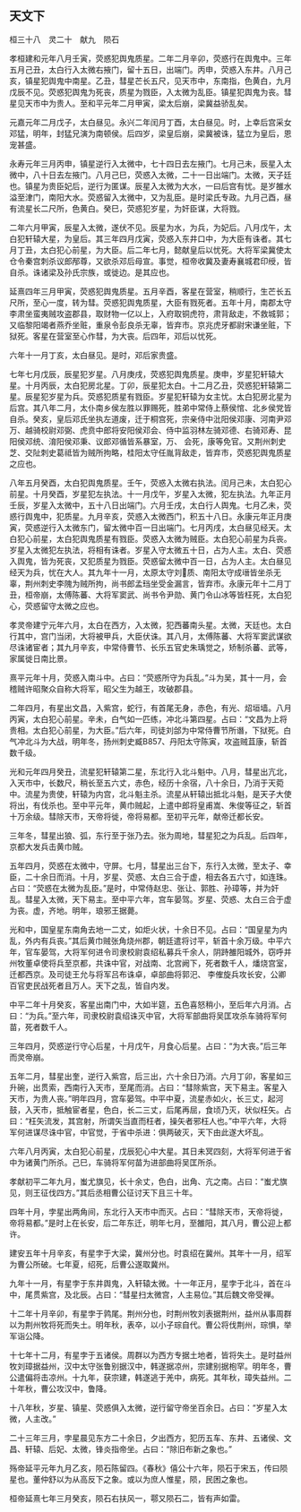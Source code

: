 ## 天文下


桓三十八　灵二十　献九　陨石

孝桓建和元年八月壬寅，荧惑犯舆鬼质星。二年二月辛卯，荧惑行在舆鬼中。三年五月己丑，太白行入太微右掖门，留十五日，出端门。丙申，荧惑入东井。八月己亥，镇星犯舆鬼中南星。乙丑，彗星芒长五尺，见天市中，东南指，色黄白，九月戊辰不见。荧惑犯舆鬼为死丧，质星为戮臣，入太微为乱臣。镇星犯舆鬼为丧。彗星见天市中为贵人。至和平元年二月甲寅，梁太后崩，梁冀益骄乱矣。

元嘉元年二月戊子，太白昼见。永兴二年闰月丁酉，太白昼见。时，上幸后宫采女邓猛，明年，封猛兄演为南顿侯。后四岁，梁皇后崩，梁冀被诛，猛立为皇后，恩宠甚盛。

永寿元年三月丙申，镇星逆行入太微中，七十四日去左掖门。七月己未，辰星入太微中，八十日去左掖门。八月己巳，荧惑入太微，二十一日出端门。太微，天子廷也。镇星为贵臣妃后，逆行为匿谋。辰星入太微为大水，一曰后宫有忧。是岁雒水溢至津门，南阳大水。荧惑留入太微中，又为乱臣。是时梁氏专政。九月己酉，昼有流星长二尺所，色黄白。癸巳，荧惑犯岁星，为奸臣谋，大将戮。

二年六月甲寅，辰星入太微，遂伏不见。辰星为水，为兵，为妃后。八月戊午，太白犯轩辕大星，为皇后。其三年四月戊寅，荧惑入东井口中，为大臣有诛者。其七月丁丑，太白犯心前星，为大臣。后二年七月，懿献皇后以忧死。大将军梁冀使太仓令秦宫刺杀议郎邴尊，又欲杀邓后母宣。事觉，桓帝收冀及妻寿襄城君印绶，皆自杀。诛诸梁及孙氏宗族，或徙边。是其应也。

延熹四年三月甲寅，荧惑犯舆鬼质星。五月辛酉，客星在营室，稍顺行，生芒长五尺所，至心一度，转为彗。荧惑犯舆鬼质星，大臣有戮死者。五年十月，南郡太守李肃坐蛮夷贼攻盗郡县，取财物一亿以上，入府取铜虎符，肃背敌走，不救城郭；又临黎阳竭者燕乔坐赃，重泉令彭良杀无辜，皆弃市。京兆虎牙都尉宋谦坐赃，下狱死。客星在营室至心作彗，为大丧。后四年，邓后以忧死。

六年十一月丁亥，太白昼见。是时，邓后家贵盛。

七年七月戊辰，辰星犯岁星。八月庚戌，荧惑犯舆鬼质星。庚申，岁星犯轩辕大星。十月丙辰，太白犯房北星。丁卯，辰星犯太白。十二月乙丑，荧惑犯轩辕第二星。辰星犯岁星为兵。荧惑犯质星有戮臣。岁星犯轩辕为女主忧。太白犯房北星为后宫。其八年二月，太仆南乡侯左胜以罪赐死，胜弟中常侍上蔡侯悺、北乡侯党皆自杀。癸亥，皇后邓氏坐执左道废，迁于桐宫死，宗亲侍中沘阳侯邓康、河南尹邓万、越骑校尉邓弼、虎贲中郎将安阳侯邓会、侍中监羽林左骑邓德、右骑邓寿、昆阳侯邓统、淯阳侯邓秉、议郎邓循皆系暴室，万、 会死，康等免官。又荆州刺史芝、交阯刺史葛祗皆为贼所拘略，桂阳太守任胤背敌走，皆弃市，荧惑犯舆鬼质星之应也。

八年五月癸酉，太白犯舆鬼质星。壬午，荧惑入太微右执法。闰月己未，太白犯心前星。十月癸酉，岁星犯左执法。十一月戊午，岁星入太微，犯左执法。九年正月壬辰，岁星入太微中，五十八日出端门。六月壬戌，太白行人舆鬼。七月乙未，荧惑行舆鬼中，犯质星。九月辛亥，荧惑入太微西门，积五十八日。永康元年正月庚寅，荧惑逆行入太微东门，留太微中百一日出端门。七月丙戌，太白昼见经天。太白犯心前星，太白犯舆鬼质星有戮臣。荧惑入太微为贼臣。太白犯心前星为兵丧。岁星入太微犯左执法，将相有诛者。岁星入守太微五十日，占为人主。太白、荧惑入舆鬼，皆为死丧，又犯质星为戮臣。荧惑留太微中百一日，占为人主。太白昼见经天为兵，忧在大人。其九年十一月，太原太守刘质、南阳太守成瑨皆坐杀无辜，荆州刺史李隗为贼所拘，尚书郎孟珰坐受金漏言，皆弃市。永康元年十二月丁丑，桓帝崩，太傅陈蕃、大将军窦武、尚书令尹勋、黄门令山冰等皆枉死，太白犯心，荧惑留守太微之应也。

孝灵帝建宁元年六月，太白在西方，入太微，犯西蕃南头星。太微，天廷也。太白行其中，宫门当闭，大将被甲兵，大臣伏诛。其八月，太傅陈蕃、大将军窦武谋欲尽诛诸宦者；其九月辛亥，中常侍曹节、长乐五官史朱瑀觉之，矫制杀蕃、武等，家属徙日南比景。

熹平元年十月，荧惑入南斗中。占曰：“荧惑所守为兵乱。”斗为吴，其十一月，会稽贼许昭聚众自称大将军，昭父生为越王，攻破郡县。

二年四月，有星出文昌，入紫宫，蛇行，有首尾无身，赤色，有光、炤垣墙。八月丙寅，太白犯心前星。辛未，白气如一匹练，冲北斗第四星。占曰：“文昌为上将贵相。太白犯心前星，为大臣。”后六年，司徒刘郃为中常侍曹节所谮，下狱死。白气冲北斗为大战，明年冬，扬州刺史臧B857、丹阳太守陈寅，攻盗贼苴康，斩首数千级。

光和元年四月癸丑，流星犯轩辕第二星，东北行入北斗魁中。八月，彗星出亢北，入天市中，长数尺，稍长至五六丈，赤色，经历十余宿，八十余日，乃消于天菀中。流星为贵使，轩辕为内宫，北斗魁主杀。流星从轩辕出抵北斗魁，是天子大使将出，有伐杀也。至中平元年，黄巾贼起，上遣中郎将皇甫嵩、朱俊等征之，斩首十万余级。彗除天市，天帝将徙，帝将易都。至初平元年，献帝迁都长安。

三年冬，彗星出狼、弧，东行至于张乃去。张为周地，彗星犯之为兵乱。后四年，京都大发兵击黄巾贼。

五年四月，荧惑在太微中，守屏。七月，彗星出三台下，东行入太微，至太子、幸臣，二十余日而消。十月，岁星、荧惑、太白三合于虚，相去各五六寸，如连珠。占曰：“荧惑在太微为乱臣。”是时，中常侍赵忠、张让、郭胜、孙璋等，并为奸乱。彗星入太微，天下易主。至中平六年，宫车晏驾。岁星、荧惑、太白三合于虚为丧。虚，齐地。明年，琅邪王据薨。

光和中，国皇星东南角去地一二丈，如炬火状，十余日不见。占曰：“国皇星为内乱，外内有兵丧。”其后黄巾贼张角烧州郡，朝廷遣将讨平，斩首十余万级。中平六年，官车晏驾，大将军何进令司隶校尉袁绍私募兵千余人，阴跱雒阳城外，窃呼并州牧董卓使将兵至京都，共诛中官，对战南、北宫阙下，死者数千人，燔烧宫室，迁都西京。及司徒王允与将军吕布诛卓，卓部曲将郭汜、 李傕旋兵攻长安，公卿百官吏民战死者且万人。天下之乱，皆自内发。

中平二年十月癸亥，客星出南门中，大如半筵，五色喜怒稍小，至后年六月消。占曰：“为兵。”至六年，司隶校尉袁绍诛灭中官，大将军部曲将吴匡攻杀车骑将军何苗，死者数千人。

三年四月，荧惑逆行守心后星，十月戊午，月食心后星。占曰：“为大丧。”后三年而灵帝崩。

五年二月，彗星出奎，逆行入紫宫，后三出，六十余日乃消。六月丁卯，客星如三升碗，出贯索，西南行入天市，至尾而消。占曰：“彗除紫宫，天下易主。客星入天市，为贵人丧。”明年四月，宫车晏驾。中平中夏，流星赤如火，长三丈，起河鼓，入天市，抵触宦者星，色白，长二三丈，后尾再屈，食顷乃灭，状似枉矢。占曰：“枉矢流发，其宫射，所谓矢当直而枉者，操矢者邪枉人也。”中平六年，大将军何进谋尽诛中官，中官觉，于省中杀进：俱两破灭，天下由此遂大坏乱。

六年八月丙寅，太白犯心前星，戊辰犯心中大星。其日未冥四刻，大将军何进于省中为诸黄门所杀。己巳，车骑将军何苗为进部曲将吴匡所杀。

孝献初平二年九月，蚩尤旗见，长十余丈，色白，出角、亢之南。占曰：“蚩尤旗见，则王征伐四方。”其后丞相曹公征讨天下且三十年。

四年十月，孛星出两角间，东北行入天市中而灭。占曰：“彗除天市，天帝将徙，帝将易都。”是时上在长安，后二年东迁，明年七月，至雒阳，其八月，曹公迎上都许。

建安五年十月辛亥，有星孛于大梁，冀州分也。时袁绍在冀州。其年十一月，绍军为曹公所破。七年夏，绍死，后曹公遂取冀州。

九年十一月，有星孛于东井舆鬼，入轩辕太微。十一年正月，星孛于北斗，首在斗中，尾贯紫宫，及北辰。占曰：“彗星扫太微宫，人主易位。”其后魏文帝受禅。

十二年十月辛卯，有星孛于鹑尾。荆州分也，时荆州牧刘表据荆州，益州从事周群以为荆州牧将死而失土。明年秋，表卒，以小子琮自代。曹公将伐荆州，琮惧，举军诣公降。

十七年十二月，有星孛于五诸侯。周群以为西方专据土地者，皆将失土。是时益州牧刘璋据益州，汉中太守张鲁别据汉中，韩遂据凉州，宗建别据枹罕。明年冬，曹公遣偏将击凉州。十九年，获宗建，韩遂逃于羌中，病死。其年秋，璋失益州。二十年秋，曹公攻汉中，鲁降。

十八年秋，岁星、镇星、荧惑俱入太微，逆行留守帝坐百余日。占曰：“岁星入太微，人主改。”

二十三年三月，孛星晨见东方二十余日，夕出西方，犯历五车、东井、五诸侯、文昌、轩辕、后妃、太微，锋炎指帝坐。占曰：“除旧布新之象也。”

殇帝延平元年九月乙亥，陨石陈留四。《春秋》僖公十六年，陨石于宋五，传曰陨星也。董仲舒以为从高反下之象。或以为庶人惟星，陨，民困之象也。

桓帝延熹七年三月癸亥，陨石右扶风一，鄠又陨石二，皆有声如雷。

